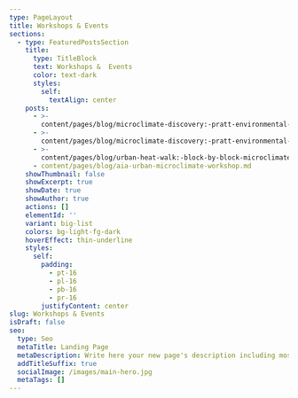 ```yaml
---
type: PageLayout
title: Workshops & Events
sections:
  - type: FeaturedPostsSection
    title:
      type: TitleBlock
      text: Workshops &  Events
      color: text-dark
      styles:
        self:
          textAlign: center
    posts:
      - >-
        content/pages/blog/microclimate-discovery:-pratt-environmental-awareness-walk.md
      - >-
        content/pages/blog/microclimate-discovery:-pratt-environmental-awareness-walk-for-sustainable-summer.md
      - >-
        content/pages/blog/urban-heat-walk:-block-by-block-microclimates-in-north-brooklyn.md
      - content/pages/blog/aia-urban-microclimate-workshop.md
    showThumbnail: false
    showExcerpt: true
    showDate: true
    showAuthor: true
    actions: []
    elementId: ''
    variant: big-list
    colors: bg-light-fg-dark
    hoverEffect: thin-underline
    styles:
      self:
        padding:
          - pt-16
          - pl-16
          - pb-16
          - pr-16
        justifyContent: center
slug: Workshops & Events
isDraft: false
seo:
  type: Seo
  metaTitle: Landing Page
  metaDescription: Write here your new page's description including most relevant keywords.
  addTitleSuffix: true
  socialImage: /images/main-hero.jpg
  metaTags: []
---
```

